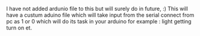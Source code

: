 I have not added ardunio file to this but will surely do in future, :)
This will have a custum aduino file which will take input from the serial connect from pc as 1 or 0 which will do its task in your arduino for example : light getting turn on et.
